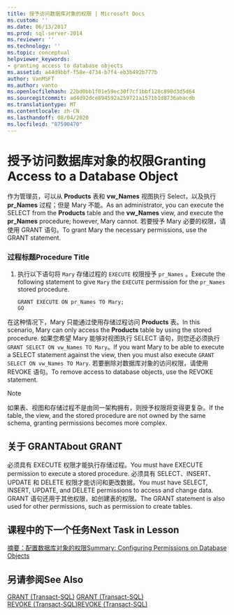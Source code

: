 ```yaml
---
title: 授予访问数据库对象的权限 | Microsoft Docs
ms.custom: ''
ms.date: 06/13/2017
ms.prod: sql-server-2014
ms.reviewer: ''
ms.technology: ''
ms.topic: conceptual
helpviewer_keywords:
- granting access to database objects
ms.assetid: a44d9bbf-f58e-4734-b7f4-eb3b492b777b
author: VanMSFT
ms.author: vanto
ms.openlocfilehash: 22bd0bb1f01e59ec30f7cf1bbf128c890d3d5d64
ms.sourcegitcommit: ad4d92dce894592a259721a1571b1d8736abacdb
ms.translationtype: MT
ms.contentlocale: zh-CN
ms.lasthandoff: 08/04/2020
ms.locfileid: "87590470"
---
```

# <a name="granting-access-to-a-database-object"></a><span data-ttu-id="e646c-102">授予访问数据库对象的权限</span><span class="sxs-lookup"><span data-stu-id="e646c-102">Granting Access to a Database Object</span></span>
  <span data-ttu-id="e646c-103">作为管理员，可以从 **Products** 表和 **vw_Names** 视图执行 Select，以及执行 **pr_Names** 过程；但是 Mary 不能。</span><span class="sxs-lookup"><span data-stu-id="e646c-103">As an administrator, you can execute the SELECT from the **Products** table and the **vw_Names** view, and execute the **pr_Names** procedure; however, Mary cannot.</span></span> <span data-ttu-id="e646c-104">若要授予 Mary 必要的权限，请使用 GRANT 语句。</span><span class="sxs-lookup"><span data-stu-id="e646c-104">To grant Mary the necessary permissions, use the GRANT statement.</span></span>  
  
### <a name="procedure-title"></a><span data-ttu-id="e646c-105">过程标题</span><span class="sxs-lookup"><span data-stu-id="e646c-105">Procedure Title</span></span>  
  
1.  <span data-ttu-id="e646c-106">执行以下语句将 `Mary` 存储过程的 `EXECUTE` 权限授予 `pr_Names` 。</span><span class="sxs-lookup"><span data-stu-id="e646c-106">Execute the following statement to give `Mary` the `EXECUTE` permission for the `pr_Names` stored procedure.</span></span>  
  
    ```  
    GRANT EXECUTE ON pr_Names TO Mary;  
    GO  
    ```  
  
 <span data-ttu-id="e646c-107">在这种情况下，Mary 只能通过使用存储过程访问 **Products** 表。</span><span class="sxs-lookup"><span data-stu-id="e646c-107">In this scenario, Mary can only access the **Products** table by using the stored procedure.</span></span> <span data-ttu-id="e646c-108">如果您希望 Mary 能够对视图执行 SELECT 语句，则您还必须执行 `GRANT SELECT ON vw_Names TO Mary`。</span><span class="sxs-lookup"><span data-stu-id="e646c-108">If you want Mary to be able to execute a SELECT statement against the view, then you must also execute `GRANT SELECT ON vw_Names TO Mary`.</span></span> <span data-ttu-id="e646c-109">若要删除对数据库对象的访问权限，请使用 REVOKE 语句。</span><span class="sxs-lookup"><span data-stu-id="e646c-109">To remove access to database objects, use the REVOKE statement.</span></span>  
  
> [!NOTE]  
>  <span data-ttu-id="e646c-110">如果表、视图和存储过程不是由同一架构拥有，则授予权限将变得更复杂。</span><span class="sxs-lookup"><span data-stu-id="e646c-110">If the table, the view, and the stored procedure are not owned by the same schema, granting permissions becomes more complex.</span></span>  
  
## <a name="about-grant"></a><span data-ttu-id="e646c-111">关于 GRANT</span><span class="sxs-lookup"><span data-stu-id="e646c-111">About GRANT</span></span>  
 <span data-ttu-id="e646c-112">必须具有 EXECUTE 权限才能执行存储过程。</span><span class="sxs-lookup"><span data-stu-id="e646c-112">You must have EXECUTE permission to execute a stored procedure.</span></span> <span data-ttu-id="e646c-113">必须具有 SELECT、INSERT、UPDATE 和 DELETE 权限才能访问和更改数据。</span><span class="sxs-lookup"><span data-stu-id="e646c-113">You must have SELECT, INSERT, UPDATE, and DELETE permissions to access and change data.</span></span> <span data-ttu-id="e646c-114">GRANT 语句还用于其他权限，如创建表的权限。</span><span class="sxs-lookup"><span data-stu-id="e646c-114">The GRANT statement is also used for other permissions, such as permission to create tables.</span></span>  
  
## <a name="next-task-in-lesson"></a><span data-ttu-id="e646c-115">课程中的下一个任务</span><span class="sxs-lookup"><span data-stu-id="e646c-115">Next Task in Lesson</span></span>  
 [<span data-ttu-id="e646c-116">摘要：配置数据库对象的权限</span><span class="sxs-lookup"><span data-stu-id="e646c-116">Summary: Configuring Permissions on Database Objects</span></span>](lesson-2-5-summary-configuring-permissions-on-database-objects.md)  
  
## <a name="see-also"></a><span data-ttu-id="e646c-117">另请参阅</span><span class="sxs-lookup"><span data-stu-id="e646c-117">See Also</span></span>  
 <span data-ttu-id="e646c-118">[GRANT (Transact-SQL)](/sql/t-sql/statements/grant-transact-sql) </span><span class="sxs-lookup"><span data-stu-id="e646c-118">[GRANT &#40;Transact-SQL&#41;](/sql/t-sql/statements/grant-transact-sql) </span></span>  
 [<span data-ttu-id="e646c-119">REVOKE (Transact-SQL)</span><span class="sxs-lookup"><span data-stu-id="e646c-119">REVOKE &#40;Transact-SQL&#41;</span></span>](/sql/t-sql/statements/revoke-transact-sql)  
  
  
